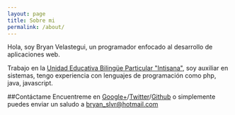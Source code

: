 ```yaml
---
layout: page
title: Sobre mi
permalink: /about/
---
```


Hola, soy Bryan Velastegui, un programador enfocado al desarrollo de aplicaciones web.

Trabajo en la [Unidad Educativa Bilingüe Particular "Intisana"][intisana], soy auxiliar en sistemas, tengo experiencia con lenguajes de programación como php, java, javascript.

##Contáctame
Encuentreme en [Google+][g+]/[Twitter][tw]/[Github][gh] o simplemente puedes enviar un saludo a bryan_slvr@hotmail.com

[intisana]: http://www.intisana.com
[g+]: https://plus.google.com/+BryanDanielVelasteguiLucero
[tw]: https://twitter.com/shinigamicorei7
[gh]: https://github.com/shinigamicorei7
